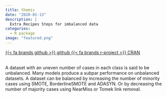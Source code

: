 ```yaml
---
title: themis
date: "2020-01-13"
description: |
  Extra Recipes Steps for imbalanced data
categories:
  - R package
image: "featured.png"
---
```


<div class="project-buttons">
<a href="https://github.com/EmilHvitfeldt/themis">
  {{< fa brands github >}} github
</a>
<a href="https://CRAN.R-project.org/package=themis">
  {{< fa brands r-project >}} CRAN
</a>
</div>
<br>

A dataset with an uneven number of cases in each class is said to be unbalanced. Many models produce a subpar performance on unbalanced datasets. A dataset can be balanced by increasing the number of minority cases using SMOTE, BorderlineSMOTE and ADASYN. Or by decreasing the number of majority cases using NearMiss or Tomek link removal.
